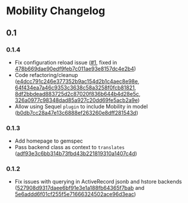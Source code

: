 # Mobility Changelog

## 0.1

### 0.1.4
* Fix configuration reload issue ([#1](https://github.com/shioyama/mobility/issues/1), fixed in [478b669dae90edf9feb7c011ae93e8157dc4e2b4](https://github.com/shioyama/mobility/commit/478b669dae90edf9feb7c011ae93e8157dc4e2b4))
* Code refactoring/cleanup ([e4dcc791c246e377352b9ac154d2b1c4aec8e98e](https://github.com/shioyama/mobility/commit/e4dcc791c246e377352b9ac154d2b1c4aec8e98e), [64f434ea7a46c9353c3638c58a3258f0fcb81821](https://github.com/shioyama/mobility/commit/64f434ea7a46c9353c3638c58a3258f0fcb81821), [8df2bbdead883725d2c87020f836b644b4d28e5c](https://github.com/shioyama/mobility/commit/8df2bbdead883725d2c87020f836b644b4d28e5c), [326a0977c98348dad85a927c20dd69fe5acb2a9e](https://github.com/shioyama/mobility/commit/326a0977c98348dad85a927c20dd69fe5acb2a9e))
* Allow using Sequel `plugin` to include Mobility in model ([b0db7cc28a47e13c6888ef263260e8dff281543d](https://github.com/shioyama/mobility/commit/b0db7cc28a47e13c6888ef263260e8dff281543d))

### 0.1.3

* Add homepage to gemspec
* Pass backend class as context to `translates`
  ([adf93e3c6bb314b73fbd43b221819310a1407c4d](https://github.com/shioyama/mobility/commit/adf93e3c6bb314b73fbd43b221819310a1407c4d))

### 0.1.2

* Fix issues with querying in ActiveRecord jsonb and hstore backends
  ([527908d9317daee6bf91e3e1a188fb64365f7bab](https://github.com/shioyama/mobility/commit/527908d9317daee6bf91e3e1a188fb64365f7bab)
  and
  [5e6addd6f01cf255f5e71666324502ace96d3eac](https://github.com/shioyama/mobility/commit/5e6addd6f01cf255f5e71666324502ace96d3eac))
